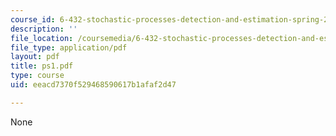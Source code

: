 ```yaml
---
course_id: 6-432-stochastic-processes-detection-and-estimation-spring-2004
description: ''
file_location: /coursemedia/6-432-stochastic-processes-detection-and-estimation-spring-2004/eeacd7370f529468590617b1afaf2d47_ps1.pdf
file_type: application/pdf
layout: pdf
title: ps1.pdf
type: course
uid: eeacd7370f529468590617b1afaf2d47

---
```

None